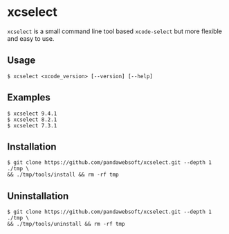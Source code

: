 # xcselect

`xcselect` is a small command line tool based `xcode-select` but more flexible and easy to use.


## Usage
```
$ xcselect <xcode_version> [--version] [--help]
```

## Examples
```
$ xcselect 9.4.1
$ xcselect 8.2.1
$ xcselect 7.3.1
```

## Installation
```
$ git clone https://github.com/pandawebsoft/xcselect.git --depth 1 ./tmp \
&& ./tmp/tools/install && rm -rf tmp
```

## Uninstallation
```
$ git clone https://github.com/pandawebsoft/xcselect.git --depth 1 ./tmp \
&& ./tmp/tools/uninstall && rm -rf tmp
```

